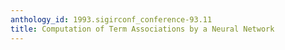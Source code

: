 ```yaml
---
anthology_id: 1993.sigirconf_conference-93.11
title: Computation of Term Associations by a Neural Network
---
```

